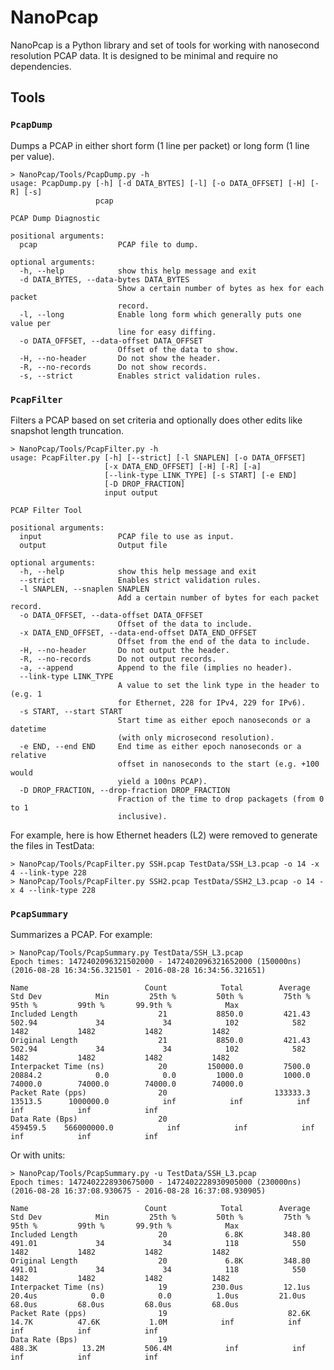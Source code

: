 
# NanoPcap
NanoPcap is a Python library and set of tools for working with nanosecond
resolution PCAP data. It is designed to be minimal and require no dependencies.

## Tools

### `PcapDump`
Dumps a PCAP in either short form (1 line per packet) or long form (1 line per
value).

	> NanoPcap/Tools/PcapDump.py -h
	usage: PcapDump.py [-h] [-d DATA_BYTES] [-l] [-o DATA_OFFSET] [-H] [-R] [-s]
	                   pcap

	PCAP Dump Diagnostic

	positional arguments:
	  pcap                  PCAP file to dump.

	optional arguments:
	  -h, --help            show this help message and exit
	  -d DATA_BYTES, --data-bytes DATA_BYTES
	                        Show a certain number of bytes as hex for each packet
	                        record.
	  -l, --long            Enable long form which generally puts one value per
	                        line for easy diffing.
	  -o DATA_OFFSET, --data-offset DATA_OFFSET
	                        Offset of the data to show.
	  -H, --no-header       Do not show the header.
	  -R, --no-records      Do not show records.
	  -s, --strict          Enables strict validation rules.

### `PcapFilter`
Filters a PCAP based on set criteria and optionally does other edits like snapshot
length truncation.

	> NanoPcap/Tools/PcapFilter.py -h
	usage: PcapFilter.py [-h] [--strict] [-l SNAPLEN] [-o DATA_OFFSET]
	                     [-x DATA_END_OFFSET] [-H] [-R] [-a]
	                     [--link-type LINK_TYPE] [-s START] [-e END]
	                     [-D DROP_FRACTION]
	                     input output

	PCAP Filter Tool

	positional arguments:
	  input                 PCAP file to use as input.
	  output                Output file

	optional arguments:
	  -h, --help            show this help message and exit
	  --strict              Enables strict validation rules.
	  -l SNAPLEN, --snaplen SNAPLEN
	                        Add a certain number of bytes for each packet record.
	  -o DATA_OFFSET, --data-offset DATA_OFFSET
	                        Offset of the data to include.
	  -x DATA_END_OFFSET, --data-end-offset DATA_END_OFFSET
	                        Offset from the end of the data to include.
	  -H, --no-header       Do not output the header.
	  -R, --no-records      Do not output records.
	  -a, --append          Append to the file (implies no header).
	  --link-type LINK_TYPE
	                        A value to set the link type in the header to (e.g. 1
	                        for Ethernet, 228 for IPv4, 229 for IPv6).
	  -s START, --start START
	                        Start time as either epoch nanoseconds or a datetime
	                        (with only microsecond resolution).
	  -e END, --end END     End time as either epoch nanoseconds or a relative
	                        offset in nanoseconds to the start (e.g. +100 would
	                        yield a 100ns PCAP).
	  -D DROP_FRACTION, --drop-fraction DROP_FRACTION
	                        Fraction of the time to drop packagets (from 0 to 1
	                        inclusive).

For example, here is how Ethernet headers (L2) were removed to generate the files in TestData:

	> NanoPcap/Tools/PcapFilter.py SSH.pcap TestData/SSH_L3.pcap -o 14 -x 4 --link-type 228
	> NanoPcap/Tools/PcapFilter.py SSH2.pcap TestData/SSH2_L3.pcap -o 14 -x 4 --link-type 228

### `PcapSummary`
Summarizes a PCAP. For example:

	> NanoPcap/Tools/PcapSummary.py TestData/SSH_L3.pcap
	Epoch times: 1472402096321502000 - 1472402096321652000 (150000ns) (2016-08-28 16:34:56.321501 - 2016-08-28 16:34:56.321651)

	Name                          Count            Total        Average        Std Dev            Min         25th %         50th %         75th %         95th %         99th %       99.9th %            Max
	Included Length                  21           8850.0         421.43         502.94             34             34            102            582           1482           1482           1482           1482
	Original Length                  21           8850.0         421.43         502.94             34             34            102            582           1482           1482           1482           1482
	Interpacket Time (ns)            20         150000.0         7500.0        20884.2            0.0            0.0         1000.0         1000.0        74000.0        74000.0        74000.0        74000.0
	Packet Rate (pps)                20                        133333.3                       13513.5      1000000.0            inf            inf            inf            inf            inf            inf
	Data Rate (Bps)                  20                                                      459459.5    566000000.0            inf            inf            inf            inf            inf            inf

Or with units:

	> NanoPcap/Tools/PcapSummary.py -u TestData/SSH_L3.pcap
	Epoch times: 1472402228930675000 - 1472402228930905000 (230000ns) (2016-08-28 16:37:08.930675 - 2016-08-28 16:37:08.930905)

	Name                          Count            Total        Average        Std Dev            Min         25th %         50th %         75th %         95th %         99th %       99.9th %            Max
	Included Length                  20             6.8K         348.80         491.01             34             34            118            550           1482           1482           1482           1482
	Original Length                  20             6.8K         348.80         491.01             34             34            118            550           1482           1482           1482           1482
	Interpacket Time (ns)            19          230.0us         12.1us         20.4us            0.0            0.0          1.0us         21.0us         68.0us         68.0us         68.0us         68.0us
	Packet Rate (pps)                19                           82.6K                         14.7K          47.6K           1.0M            inf            inf            inf            inf            inf
	Data Rate (Bps)                  19                                                        488.3K          13.2M         506.4M            inf            inf            inf            inf            inf
